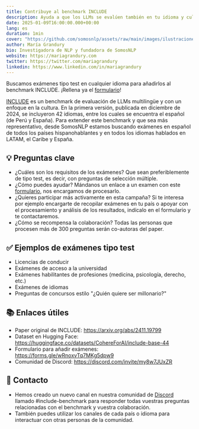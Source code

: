 ```yaml
---
title: Contribuye al benchmark INCLUDE
description: Ayuda a que los LLMs se evalúen también en tu idioma y cultura
date: 2025-01-09T16:00:00.000+00:00
lang: es
duration: 1min
cover: "https://github.com/somosnlp/assets/raw/main/images/ilustraciones/undraw_gifts_re_97j6.svg"
author: María Grandury
bio: Investigadora de NLP y fundadora de SomosNLP
website: https://mariagrandury.com
twitter: https://twitter.com/mariagrandury
linkedin: https://www.linkedin.com/in/mariagrandury
---
```


Buscamos exámenes tipo test en cualquier idioma para añadirlos al benchmark INCLUDE.
¡Rellena ya el [formulario](https://forms.gle/wRnoxvTq7MKg5dpw9)!

[INCLUDE](https://arxiv.org/abs/2411.19799) es un benchmark de evaluación de LLMs multilingüe y con un enfoque en la cultura. En la primera versión, publicada en diciembre de 2024, se incluyeron 42 idiomas, entre los cuales se encuentra el español (de Perú y España). Para extender este benchmark y que sea más representativo, desde SomosNLP estamos buscando exámenes en español de todos los países hispanohablantes y en todos los idiomas hablados en LATAM, el Caribe y España.

## 💡 Preguntas clave

- ¿Cuáles son los requisitos de los exámenes? Que sean preferiblemente de tipo test, es decir, con preguntas de selección múltiple.
- ¿Cómo puedes ayudar? Mándanos un enlace a un examen con este [formulario](https://forms.gle/wRnoxvTq7MKg5dpw9), nos encargamos de procesarlo.
- ¿Quieres participar más activamente en esta campaña? Si te interesa por ejemplo encargarte de recopilar exámenes en tu país o apoyar con el procesamiento y análisis de los resultados, indícalo en el formulario y te contactaremos.
- ¿Cómo se recompensa la colaboración? Todas las personas que procesen más de 300 preguntas serán co-autoras del paper. 

## ✅ Ejemplos de exámenes tipo test

- Licencias de conducir
- Exámenes de acceso a la universidad
- Exámenes habilitantes de profesiones (medicina, psicología, derecho, etc.)
- Exámenes de idiomas
- Preguntas de concursos estilo "¿Quién quiere ser millonario?"

## 📚 Enlaces útiles

- Paper original de INCLUDE: https://arxiv.org/abs/2411.19799
- Dataset en Hugging Face: https://huggingface.co/datasets/CohereForAI/include-base-44
- Formulario para añadir exámenes: https://forms.gle/wRnoxvTq7MKg5dpw9
- Comunidad de Discord: https://discord.com/invite/my8w7JUxZR

## 👋 Contacto

- Hemos creado un nuevo canal en nuestra comunidad de [Discord](https://discord.com/invite/my8w7JUxZR) llamado #include-benchmark para responder todas vuestras preguntas relacionadas con el benchmark y vuestra colaboración.
- También puedes utilizar los canales de cada país o idioma para interactuar con otras personas de la comunidad.

